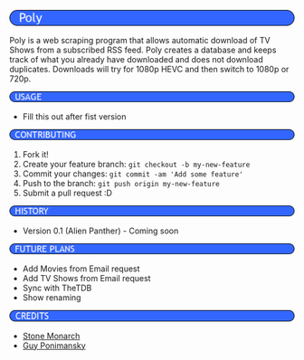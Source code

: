 ![Poly](src/com/voidustries/poly/assets/readme/Title.png)

Poly is a web scraping program that allows automatic download of TV Shows from a
subscribed RSS feed. Poly creates a database and keeps track of what you already
have downloaded and does not download duplicates. Downloads will try for 1080p
HEVC and then switch to 1080p or 720p.

![Usage](src/com/voidustries/poly/assets/readme/Usage.png)

* Fill this out after fist version

![Contributing](src/com/voidustries/poly/assets/readme/Contributing.png)

1. Fork it!
2. Create your feature branch: `git checkout -b my-new-feature`
3. Commit your changes: `git commit -am 'Add some feature'`
4. Push to the branch: `git push origin my-new-feature`
5. Submit a pull request :D

![History](src/com/voidustries/poly/assets/readme/History.png)

* Version 0.1 (Alien Panther) - Coming soon

![Future Plans](src/com/voidustries/poly/assets/readme/FuturePlans.png)

* Add Movies from Email request
* Add TV Shows from Email request
* Sync with TheTDB
* Show renaming

![Credits](src/com/voidustries/poly/assets/readme/Credits.png)

* [Stone Monarch](https://gitlab.com/StoneMonarch)
* [Guy Ponimansky](https://github.com/gponimansky)
